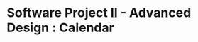 Software Project II - Advanced Design : Calendar
=================================================================
